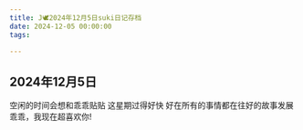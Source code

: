 ```yaml
---
title: J🕊️2024年12月5日suki日记存档
date: 2024-12-05 00:00:00
tags:

---
```


## 2024年12月5日

空闲的时间会想和乖乖贴贴
这星期过得好快
好在所有的事情都在往好的故事发展
乖乖，我现在超喜欢你!
